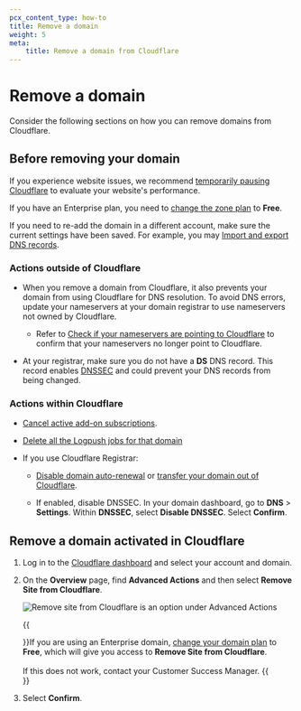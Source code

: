```yaml
---
pcx_content_type: how-to
title: Remove a domain
weight: 5
meta:
    title: Remove a domain from Cloudflare
---
```


# Remove a domain

Consider the following sections on how you can remove domains from Cloudflare.

## Before removing your domain

If you experience website issues, we recommend [temporarily pausing Cloudflare](/fundamentals/setup/manage-domains/pause-cloudflare/) to evaluate your website's performance.

If you have an Enterprise plan, you need to [change the zone plan](/fundamentals/subscriptions-and-billing/change-plan/#change-plan-type) to **Free**.

If you need to re-add the domain in a different account, make sure the current settings have been saved. For example, you may [Import and export DNS records](/dns/manage-dns-records/how-to/import-and-export/).

### Actions outside of Cloudflare

* When you remove a domain from Cloudflare, it also prevents your domain from using Cloudflare for DNS resolution. To avoid DNS errors, update your nameservers at your domain registrar to use nameservers not owned by Cloudflare.

    * Refer to [Check if your nameservers are pointing to Cloudflare](/dns/zone-setups/full-setup/setup/#verify-changes) to confirm that your nameservers no longer point to Cloudflare.

* At your registrar, make sure you do not have a **DS** DNS record. This record enables [DNSSEC](/dns/dnssec/) and could prevent your DNS records from being changed.

### Actions within Cloudflare

* [Cancel active add-on subscriptions](/fundamentals/subscriptions-and-billing/cancel-subscription/).

* [Delete all the Logpush jobs for that domain](/logs/tutorials/examples/example-logpush-curl/#optional---delete-a-job)

* If you use Cloudflare Registrar:

    * [Disable domain auto-renewal](/registrar/account-options/renew-domains/) or [transfer your domain out of Cloudflare](/registrar/account-options/transfer-out-from-cloudflare/).

    * If enabled, disable DNSSEC. In your domain dashboard, go to **DNS** > **Settings**. Within **DNSSEC**, select **Disable DNSSEC**. Select **Confirm**.

## Remove a domain activated in Cloudflare

1. Log in to the [Cloudflare dashboard](https://dash.cloudflare.com/) and select your account and domain.

2. On the **Overview** page, find **Advanced Actions** and then select **Remove Site from Cloudflare**.

    ![Remove site from Cloudflare is an option under Advanced Actions](/images/fundamentals/get-started/remove-domain.png)

    {{<Aside type="note">}}If you are using an Enterprise domain, [change your domain plan](/fundamentals/subscriptions-and-billing/change-plan/#change-plan-type) to **Free**, which will give you access to **Remove Site from Cloudflare**.<br/><br/>If this does not work, contact your Customer Success Manager.
    {{</Aside>}}

3. Select **Confirm**.
